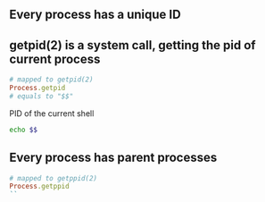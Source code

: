## Every process has a unique ID
## getpid(2) is a system call, getting the pid of current process

```ruby
# mapped to getpid(2)
Process.getpid 
# equals to "$$"
```
PID of the current shell
```bash
echo $$
```

## Every process has parent processes

```ruby
# mapped to getppid(2)
Process.getppid
``
